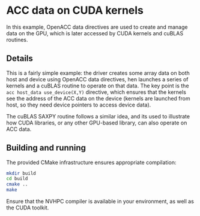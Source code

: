 # ACC data on CUDA kernels

In this example, OpenACC data directives are used to create and manage data on the GPU, which is later accessed by CUDA kernels and cuBLAS routines.

## Details

This is a fairly simple example: the driver creates some array data on both host and device using OpenACC data directives, hen launches a series of kernels and a cuBLAS routine to operate on that data. The key point is the `acc host_data use_device(X,Y)` directive, which ensures that the kernels see the address of the ACC data on the device (kernels are launched from host, so they need device pointers to access device data).

The cuBLAS SAXPY routine follows a similar idea, and its used to illustrate how CUDA libraries, or any other GPU-based library, can also operate on ACC data.

## Building and running

The provided CMake infrastructure ensures appropriate compilation:

```bash
mkdir build
cd build
cmake ..
make
```

Ensure that the NVHPC compiler is available in your environment, as well as the CUDA toolkit.